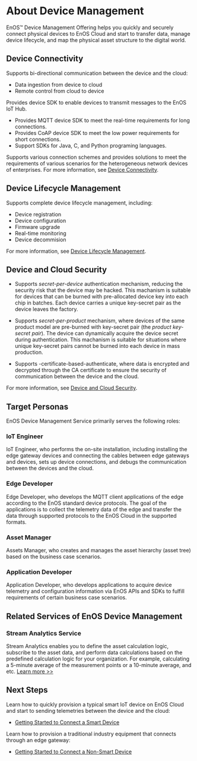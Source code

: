 # About Device Management

EnOS™ Device Management Offering helps you quickly and securely connect physical devices to EnOS Cloud and start to transfer data, manage device lifecycle, and map the physical asset structure to the digital world.

## Device Connectivity

Supports bi-directional communication between the device and the cloud:
- Data ingestion from device to cloud
- Remote control from cloud to device

Provides device SDK to enable devices to transmit messages to the EnOS IoT Hub.

- Provides MQTT device SDK to meet the real-time requirements for long connections.
- Provides CoAP device SDK to meet the low power requirements for short connections.
- Support SDKs for Java, C, and Python programing languages.

Supports various connection schemes and provides solutions to meet the requirements of various scenarios for the heterogeneous network devices of enterprises. For more information, see [Device Connectivity](learn/connection_scenarios).

## Device Lifecycle Management

Supports complete device lifecycle management, including:

- Device registration
- Device configuration
- Firmware upgrade
- Real-time monitoring
- Device decommision

For more information, see [Device Lifecycle Management](learn/device_lifecycle_management).

## Device and Cloud Security

- Supports _secret-per-device_ authentication mechanism, reducing the security risk that the device may be hacked. This machanism is suitable for devices that can be burned with pre-allocated device key into each chip in batches. Each device carries a unique key-secret pair as the device leaves the factory.

- Supports _secret-per-product_ mechanism, where devices of the same product model are pre-burned with key-secret pair (the _product key-secret pair_). The device can dynamically acquire the device secret during authentication. This machanism is suitable for situations where unique key-secret pairs cannot be burned into each device in mass production.

- Supports -certificate-based-authenticate, where data is encrypted and decrypted through the CA certificate to ensure the security of communication between the device and the cloud.

For more information, see [Device and Cloud Security](learn/deviceconnection_authentication).

## Target Personas

EnOS Device Management Service primarily serves the following roles:

### IoT Engineer

IoT Engineer, who performs the on-site installation, including installing the edge gateway devices and connecting the cables between edge gateways and devices, sets up device connections, and debugs the communication between the devices and the cloud.

### Edge Developer

Edge Developer, who develops the MQTT client applications of the edge according to the EnOS standard device protocols. The goal of the applications is to collect the telemetry data of the edge and transfer the data through supported protocols to the EnOS Cloud in the supported formats.

### Asset Manager

Assets Manager, who creates and manages the asset hierarchy (asset tree) based on the business case scenarios.

### Application Developer

Application Developer, who develops applications to acquire device telemetry and configuration information via EnOS APIs and SDKs to fulfill requirements of certain business case scenarios.

## Related Services of EnOS Device Management

### Stream Analytics Service

Stream Analytics enables you to define the asset calculation logic, subscribe to the asset data, and perform data calculations based on the predefined calculation logic for your organization. For example, calculating a 5-minute average of the measurement points or a 10-minute average, and etc. [Learn more >>](/docs/data-asset/en/2.0.8/learn/index.html)

## Next Steps

Learn how to quickly provision a typical smart IoT device on EnOS Cloud and start to sending telemetries between the device and the cloud:

- [Getting Started to Connect a Smart Device](quickstart/gettingstarted_device_connection)

Learn how to provision a traditional industry equipment that connects through an edge gateway:

- [Getting Started to Connect a Non-Smart Device](quickstart/gettingstarted_edge_connection)
